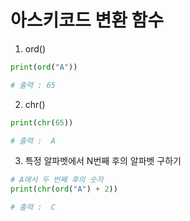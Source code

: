 # 아스키코드 변환 함수


1. ord()

```python
print(ord("A"))

# 출력 : 65
```

2. chr()

```python
print(chr(65))

# 출력 :  A
```

3. 특정 알파벳에서 N번째 후의 알파벳 구하기
```python
# A에서 두 번째 후의 숫자
print(chr(ord("A") + 2))

# 출력 :  C
```